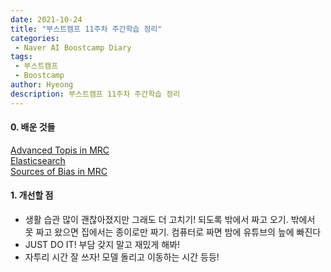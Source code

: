 ```yaml
---
date: 2021-10-24
title: "부스트캠프 11주차 주간학습 정리"
categories: 
 - Naver AI Boostcamp Diary
tags:
 - 부스트캠프
 - Boostcamp
author: Hyeong
description: 부스트캠프 11주차 주간학습 정리
---
```

#### 0. 배운 것들
[Advanced Topis in MRC](https://hyeong01.github.io/mrc/11th-advanced-MRC/) </br>
[Elasticsearch](https://hyeong01.github.io/mrc/11th-Elastic-Search/) </br>
[Sources of Bias in MRC](https://hyeong01.github.io/mrc/11th-sources-of-bias-in-MRC/) </br>


#### 1. 개선할 점
- 생활 습관 많이 괜찮아졌지만 그래도 더 고치기! 되도록 밖에서 짜고 오기. 밖에서 못 짜고 왔으면 집에서는 종이로만 짜기. 컴퓨터로 짜면 밤에 유튜브의 늪에 빠진다
- JUST DO IT! 부담 갖지 말고 재밌게 해봐!
- 자투리 시간 잘 쓰자! 모델 돌리고 이동하는 시간 등등!